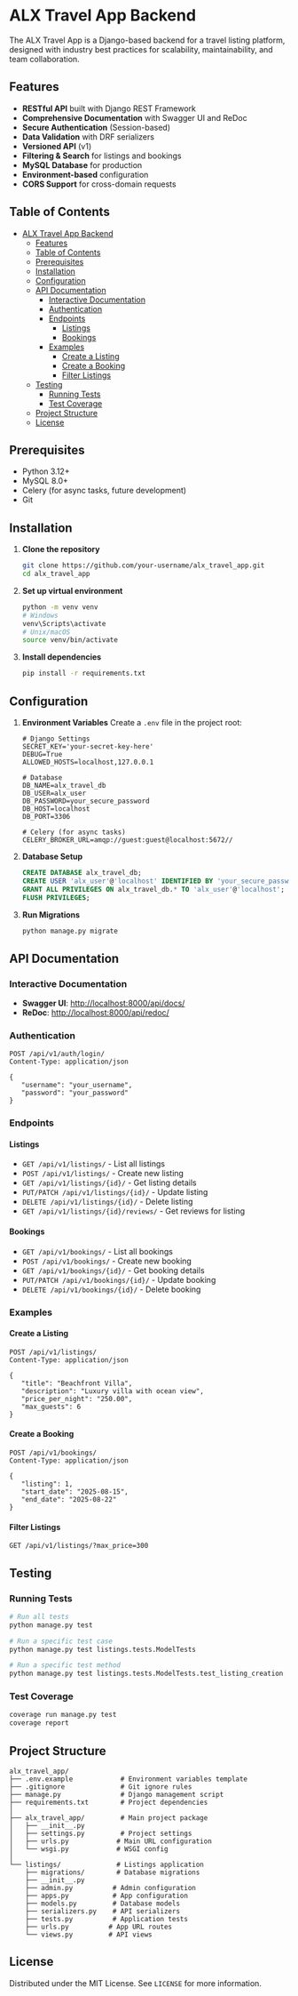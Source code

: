 # ALX Travel App Backend

The ALX Travel App is a Django-based backend for a travel listing platform, designed with industry best practices for scalability, maintainability, and team collaboration.

## Features

- **RESTful API** built with Django REST Framework
- **Comprehensive Documentation** with Swagger UI and ReDoc
- **Secure Authentication** (Session-based)
- **Data Validation** with DRF serializers
- **Versioned API** (v1)
- **Filtering & Search** for listings and bookings
- **MySQL Database** for production
- **Environment-based** configuration
- **CORS Support** for cross-domain requests

## Table of Contents

- [ALX Travel App Backend](#alx-travel-app-backend)
  - [Features](#features)
  - [Table of Contents](#table-of-contents)
  - [Prerequisites](#prerequisites)
  - [Installation](#installation)
  - [Configuration](#configuration)
  - [API Documentation](#api-documentation)
    - [Interactive Documentation](#interactive-documentation)
    - [Authentication](#authentication)
    - [Endpoints](#endpoints)
      - [Listings](#listings)
      - [Bookings](#bookings)
    - [Examples](#examples)
      - [Create a Listing](#create-a-listing)
      - [Create a Booking](#create-a-booking)
      - [Filter Listings](#filter-listings)
  - [Testing](#testing)
    - [Running Tests](#running-tests)
    - [Test Coverage](#test-coverage)
  - [Project Structure](#project-structure)
  - [License](#license)

## Prerequisites

- Python 3.12+
- MySQL 8.0+
- Celery (for async tasks, future development)
- Git

## Installation

1. **Clone the repository**

   ```bash
   git clone https://github.com/your-username/alx_travel_app.git
   cd alx_travel_app
   ```
2. **Set up virtual environment**

   ```bash
   python -m venv venv
   # Windows
   venv\Scripts\activate
   # Unix/macOS
   source venv/bin/activate
   ```
3. **Install dependencies**

   ```bash
   pip install -r requirements.txt
   ```

## Configuration

1. **Environment Variables**
   Create a `.env` file in the project root:

   ```env
   # Django Settings
   SECRET_KEY='your-secret-key-here'
   DEBUG=True
   ALLOWED_HOSTS=localhost,127.0.0.1

   # Database
   DB_NAME=alx_travel_db
   DB_USER=alx_user
   DB_PASSWORD=your_secure_password
   DB_HOST=localhost
   DB_PORT=3306

   # Celery (for async tasks)
   CELERY_BROKER_URL=amqp://guest:guest@localhost:5672//
   ```
2. **Database Setup**

   ```sql
   CREATE DATABASE alx_travel_db;
   CREATE USER 'alx_user'@'localhost' IDENTIFIED BY 'your_secure_password';
   GRANT ALL PRIVILEGES ON alx_travel_db.* TO 'alx_user'@'localhost';
   FLUSH PRIVILEGES;
   ```
3. **Run Migrations**

   ```bash
   python manage.py migrate
   ```

## API Documentation

### Interactive Documentation

- **Swagger UI**: [http://localhost:8000/api/docs/](http://localhost:8000/api/docs/)
- **ReDoc**: [http://localhost:8000/api/redoc/](http://localhost:8000/api/redoc/)

### Authentication

```http
POST /api/v1/auth/login/
Content-Type: application/json

{
   "username": "your_username",
   "password": "your_password"
}
```

### Endpoints

#### Listings

- `GET /api/v1/listings/` - List all listings
- `POST /api/v1/listings/` - Create new listing
- `GET /api/v1/listings/{id}/` - Get listing details
- `PUT/PATCH /api/v1/listings/{id}/` - Update listing
- `DELETE /api/v1/listings/{id}/` - Delete listing
- `GET /api/v1/listings/{id}/reviews/` - Get reviews for listing

#### Bookings

- `GET /api/v1/bookings/` - List all bookings
- `POST /api/v1/bookings/` - Create new booking
- `GET /api/v1/bookings/{id}/` - Get booking details
- `PUT/PATCH /api/v1/bookings/{id}/` - Update booking
- `DELETE /api/v1/bookings/{id}/` - Delete booking

### Examples

#### Create a Listing

```http
POST /api/v1/listings/
Content-Type: application/json

{
   "title": "Beachfront Villa",
   "description": "Luxury villa with ocean view",
   "price_per_night": "250.00",
   "max_guests": 6
}
```

#### Create a Booking

```http
POST /api/v1/bookings/
Content-Type: application/json

{
   "listing": 1,
   "start_date": "2025-08-15",
   "end_date": "2025-08-22"
}
```

#### Filter Listings

```http
GET /api/v1/listings/?max_price=300
```

## Testing

### Running Tests

```bash
# Run all tests
python manage.py test

# Run a specific test case
python manage.py test listings.tests.ModelTests

# Run a specific test method
python manage.py test listings.tests.ModelTests.test_listing_creation
```

### Test Coverage

```bash
coverage run manage.py test
coverage report
```

## Project Structure

```text
alx_travel_app/
├── .env.example            # Environment variables template
├── .gitignore              # Git ignore rules
├── manage.py               # Django management script
├── requirements.txt        # Project dependencies
│
├── alx_travel_app/         # Main project package
│   ├── __init__.py
│   ├── settings.py         # Project settings
│   ├── urls.py            # Main URL configuration
│   └── wsgi.py            # WSGI config
│
└── listings/              # Listings application
    ├── migrations/        # Database migrations
    ├── __init__.py
    ├── admin.py          # Admin configuration
    ├── apps.py           # App configuration
    ├── models.py         # Database models
    ├── serializers.py    # API serializers
    ├── tests.py          # Application tests
    ├── urls.py          # App URL routes
    └── views.py         # API views
```

## License

Distributed under the MIT License. See `LICENSE` for more information.
